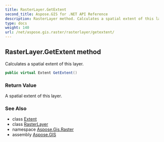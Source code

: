 ```yaml
---
title: RasterLayer.GetExtent
second_title: Aspose.GIS for .NET API Reference
description: RasterLayer method. Calculates a spatial extent of this layer.
type: docs
weight: 140
url: /net/aspose.gis.raster/rasterlayer/getextent/
---
```

## RasterLayer.GetExtent method

Calculates a spatial extent of this layer.

```csharp
public virtual Extent GetExtent()
```

### Return Value

A spatial extent of this layer.

### See Also

* class [Extent](../../../aspose.gis/extent/)
* class [RasterLayer](../)
* namespace [Aspose.Gis.Raster](../../rasterlayer/)
* assembly [Aspose.GIS](../../../)


